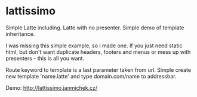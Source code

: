 # lattissimo
Simple Latte including. Latte with no presenter. Simple demo of template inheritance.

I was missing this simple example, so i made one.
If you just need static html, but don't want duplicate headers, footers and menus or mess up with presenters - this is all you want.

Route keyword to template is a last parameter taken from url.
Simple create new template 'name.latte' and type domain.com/name to addressbar.

Demo: http://lattissimo.janmichek.cz/
